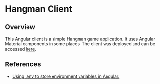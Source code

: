 # Hangman Client
## Overview
This Angular client is a simple Hangman game application. It uses Angular Material components in some places.
The client was deployed and can be accessed [here](https://hangman-client.vercel.app).
## References
- [Using .env to store environment variables in Angular.](https://medium.com/@desinaoluseun/using-env-to-store-environment-variables-in-angular-20c15c7c0e6a)